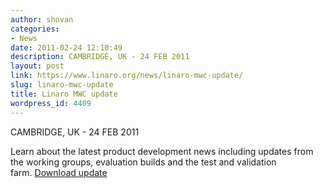 ```yaml
---
author: shovan
categories:
- News
date: 2011-02-24 12:10:49
description: CAMBRIDGE, UK - 24 FEB 2011
layout: post
link: https://www.linaro.org/news/linaro-mwc-update/
slug: linaro-mwc-update
title: Linaro MWC update
wordpress_id: 4409
---
```


CAMBRIDGE, UK - 24 FEB 2011

Learn about the latest product development news including updates from the working groups, evaluation builds and the test and validation farm. [Download update]()